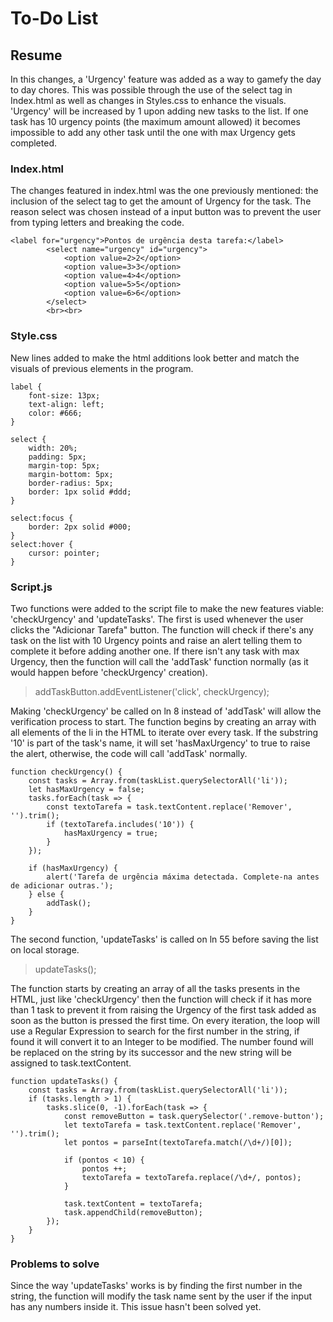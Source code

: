 # To-Do List

## Resume

In this changes, a 'Urgency' feature was added as a way to gamefy the day to day chores. This was possible through the use of the select tag in Index.html as well as changes in Styles.css to enhance the visuals. 'Urgency' will be increased by 1 upon adding new tasks to the list. If one task has 10 urgency points (the maximum amount allowed) it becomes impossible to add any other task until the one with max Urgency gets completed.

### Index.html

The changes featured in index.html was the one previously mentioned: the inclusion of the select tag to get the amount of Urgency for the task. The reason select was chosen instead of a input button was to prevent the user from typing letters and breaking the code.

```
<label for="urgency">Pontos de urgência desta tarefa:</label>
        <select name="urgency" id="urgency">
            <option value=2>2</option>
            <option value=3>3</option>
            <option value=4>4</option>
            <option value=5>5</option>
            <option value=6>6</option>
        </select>
        <br><br>
```

### Style.css

New lines added to make the html additions look better and match the visuals of previous elements in the program.

```
label {
    font-size: 13px;
    text-align: left;
    color: #666;
}

select {
    width: 20%;
    padding: 5px;
    margin-top: 5px;
    margin-bottom: 5px;
    border-radius: 5px;
    border: 1px solid #ddd;
}

select:focus {
    border: 2px solid #000;
}
select:hover {
    cursor: pointer;
}
```

### Script.js

Two functions were added to the script file to make the new features viable: 'checkUrgency' and 'updateTasks'. The first is used whenever the user clicks the "Adicionar Tarefa" button. The function will check if there's any task on the list with 10 Urgency points and raise an alert telling them to complete it before adding another one. If there isn't any task with max Urgency, then the function will call the 'addTask' function normally (as it would happen before 'checkUrgency' creation). 

> addTaskButton.addEventListener('click', checkUrgency);

Making 'checkUrgency' be called on ln 8 instead of 'addTask' will allow the verification process to start. The function begins by creating an array with all elements of the li in the HTML to iterate over every task. If the substring '10' is part of the task's name, it will set 'hasMaxUrgency' to true to raise the alert, otherwise, the code will call 'addTask' normally.

```
function checkUrgency() {
    const tasks = Array.from(taskList.querySelectorAll('li'));
    let hasMaxUrgency = false;
    tasks.forEach(task => {
        const textoTarefa = task.textContent.replace('Remover', '').trim();
        if (textoTarefa.includes('10')) {
            hasMaxUrgency = true;
        }
    });

    if (hasMaxUrgency) {
        alert('Tarefa de urgência máxima detectada. Complete-na antes de adicionar outras.');
    } else {
        addTask();
    }
}
```

The second function, 'updateTasks' is called on ln 55 before saving the list on local storage.

> updateTasks();

The function starts by creating an array of all the tasks presents in the HTML, just like 'checkUrgency' then the function will check if it has more than 1 task to prevent it from raising the Urgency of the first task added as soon as the button is pressed the first time. On every iteration, the loop will use a Regular Expression to search for the first number in the string, if found it will convert it to an Integer to be modified. The number found will be replaced on the string by its successor and the new string will be assigned to task.textContent.

```
function updateTasks() {
    const tasks = Array.from(taskList.querySelectorAll('li'));
    if (tasks.length > 1) {
        tasks.slice(0, -1).forEach(task => {
            const removeButton = task.querySelector('.remove-button');
            let textoTarefa = task.textContent.replace('Remover', '').trim();
            let pontos = parseInt(textoTarefa.match(/\d+/)[0]);

            if (pontos < 10) {
                pontos ++;
                textoTarefa = textoTarefa.replace(/\d+/, pontos);
            }

            task.textContent = textoTarefa;
            task.appendChild(removeButton);
        });
    }
}
```

### Problems to solve

Since the way 'updateTasks' works is by finding the first number in the string, the function will modify the task name sent by the user if the input has any numbers inside it. This issue hasn't been solved yet.